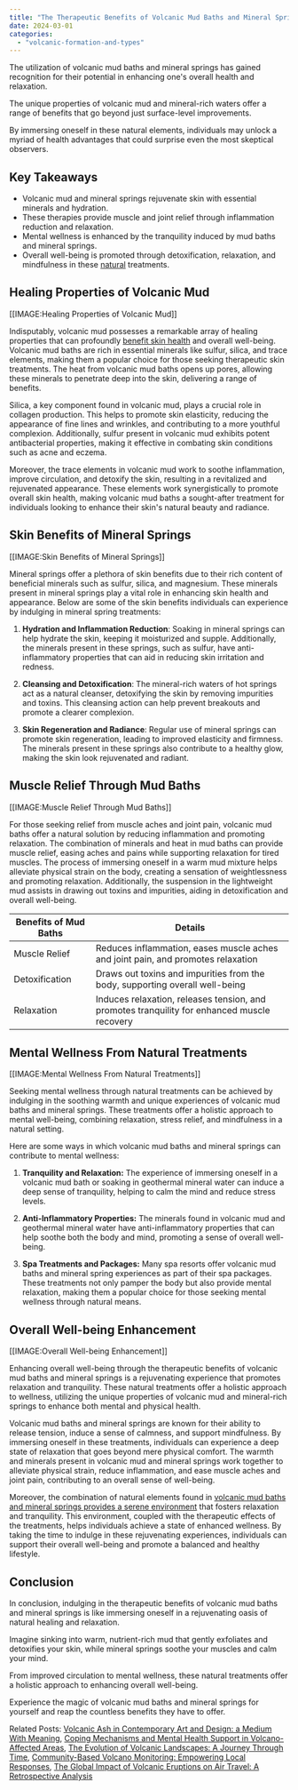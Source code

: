 ```yaml
---
title: "The Therapeutic Benefits of Volcanic Mud Baths and Mineral Springs"
date: 2024-03-01
categories: 
  - "volcanic-formation-and-types"
---
```


The utilization of volcanic mud baths and mineral springs has gained recognition for their potential in enhancing one's overall health and relaxation.

The unique properties of volcanic mud and mineral-rich waters offer a range of benefits that go beyond just surface-level improvements.

By immersing oneself in these natural elements, individuals may unlock a myriad of health advantages that could surprise even the most skeptical observers.

## Key Takeaways

- Volcanic mud and mineral springs rejuvenate skin with essential minerals and hydration.
- These therapies provide muscle and joint relief through inflammation reduction and relaxation.
- Mental wellness is enhanced by the tranquility induced by mud baths and mineral springs.
- Overall well-being is promoted through detoxification, relaxation, and mindfulness in these [natural](https://magmamatters.com/the-art-and-science-of-volcano-monitoring/ "The Art and Science of Volcano Monitoring") treatments.

## Healing Properties of Volcanic Mud

\[\[IMAGE:Healing Properties of Volcanic Mud\]\]

Indisputably, volcanic mud possesses a remarkable array of healing properties that can profoundly [benefit skin health](https://magmamatters.com/understanding-volcanic-formation-a-comprehensive-guide/ "Understanding Volcanic Formation: A Comprehensive Guide") and overall well-being. Volcanic mud baths are rich in essential minerals like sulfur, silica, and trace elements, making them a popular choice for those seeking therapeutic skin treatments. The heat from volcanic mud baths opens up pores, allowing these minerals to penetrate deep into the skin, delivering a range of benefits.

Silica, a key component found in volcanic mud, plays a crucial role in collagen production. This helps to promote skin elasticity, reducing the appearance of fine lines and wrinkles, and contributing to a more youthful complexion. Additionally, sulfur present in volcanic mud exhibits potent antibacterial properties, making it effective in combating skin conditions such as acne and eczema.

Moreover, the trace elements in volcanic mud work to soothe inflammation, improve circulation, and detoxify the skin, resulting in a revitalized and rejuvenated appearance. These elements work synergistically to promote overall skin health, making volcanic mud baths a sought-after treatment for individuals looking to enhance their skin's natural beauty and radiance.

## Skin Benefits of Mineral Springs

\[\[IMAGE:Skin Benefits of Mineral Springs\]\]

Mineral springs offer a plethora of skin benefits due to their rich content of beneficial minerals such as sulfur, silica, and magnesium. These minerals present in mineral springs play a vital role in enhancing skin health and appearance. Below are some of the skin benefits individuals can experience by indulging in mineral spring treatments:

1. **Hydration and Inflammation Reduction**: Soaking in mineral springs can help hydrate the skin, keeping it moisturized and supple. Additionally, the minerals present in these springs, such as sulfur, have anti-inflammatory properties that can aid in reducing skin irritation and redness.
    
2. **Cleansing and Detoxification**: The mineral-rich waters of hot springs act as a natural cleanser, detoxifying the skin by removing impurities and toxins. This cleansing action can help prevent breakouts and promote a clearer complexion.
    
3. **Skin Regeneration and Radiance**: Regular use of mineral springs can promote skin regeneration, leading to improved elasticity and firmness. The minerals present in these springs also contribute to a healthy glow, making the skin look rejuvenated and radiant.
    

## Muscle Relief Through Mud Baths

\[\[IMAGE:Muscle Relief Through Mud Baths\]\]

For those seeking relief from muscle aches and joint pain, volcanic mud baths offer a natural solution by reducing inflammation and promoting relaxation. The combination of minerals and heat in mud baths can provide muscle relief, easing aches and pains while supporting relaxation for tired muscles. The process of immersing oneself in a warm mud mixture helps alleviate physical strain on the body, creating a sensation of weightlessness and promoting relaxation. Additionally, the suspension in the lightweight mud assists in drawing out toxins and impurities, aiding in detoxification and overall well-being.

| Benefits of Mud Baths | Details |
| --- | --- |
| Muscle Relief | Reduces inflammation, eases muscle aches and joint pain, and promotes relaxation |
| Detoxification | Draws out toxins and impurities from the body, supporting overall well-being |
| Relaxation | Induces relaxation, releases tension, and promotes tranquility for enhanced muscle recovery |

## Mental Wellness From Natural Treatments

\[\[IMAGE:Mental Wellness From Natural Treatments\]\]

Seeking mental wellness through natural treatments can be achieved by indulging in the soothing warmth and unique experiences of volcanic mud baths and mineral springs. These treatments offer a holistic approach to mental well-being, combining relaxation, stress relief, and mindfulness in a natural setting.

Here are some ways in which volcanic mud baths and mineral springs can contribute to mental wellness:

1. **Tranquility and Relaxation:** The experience of immersing oneself in a volcanic mud bath or soaking in geothermal mineral water can induce a deep sense of tranquility, helping to calm the mind and reduce stress levels.
    
2. **Anti-Inflammatory Properties:** The minerals found in volcanic mud and geothermal mineral water have anti-inflammatory properties that can help soothe both the body and mind, promoting a sense of overall well-being.
    
3. **Spa Treatments and Packages:** Many spa resorts offer volcanic mud baths and mineral spring experiences as part of their spa packages. These treatments not only pamper the body but also provide mental relaxation, making them a popular choice for those seeking mental wellness through natural means.
    

## Overall Well-being Enhancement

\[\[IMAGE:Overall Well-being Enhancement\]\]

Enhancing overall well-being through the therapeutic benefits of volcanic mud baths and mineral springs is a rejuvenating experience that promotes relaxation and tranquility. These natural treatments offer a holistic approach to wellness, utilizing the unique properties of volcanic mud and mineral-rich springs to enhance both mental and physical health.

Volcanic mud baths and mineral springs are known for their ability to release tension, induce a sense of calmness, and support mindfulness. By immersing oneself in these treatments, individuals can experience a deep state of relaxation that goes beyond mere physical comfort. The warmth and minerals present in volcanic mud and mineral springs work together to alleviate physical strain, reduce inflammation, and ease muscle aches and joint pain, contributing to an overall sense of well-being.

Moreover, the combination of natural elements found in [volcanic mud baths and mineral springs provides a serene environment](https://magmamatters.com/geothermal-energy-and-its-volcanic-origins/ "Geothermal Energy and Its Volcanic Origins") that fosters relaxation and tranquility. This environment, coupled with the therapeutic effects of the treatments, helps individuals achieve a state of enhanced wellness. By taking the time to indulge in these rejuvenating experiences, individuals can support their overall well-being and promote a balanced and healthy lifestyle.

## Conclusion

In conclusion, indulging in the therapeutic benefits of volcanic mud baths and mineral springs is like immersing oneself in a rejuvenating oasis of natural healing and relaxation.

Imagine sinking into warm, nutrient-rich mud that gently exfoliates and detoxifies your skin, while mineral springs soothe your muscles and calm your mind.

From improved circulation to mental wellness, these natural treatments offer a holistic approach to enhancing overall well-being.

Experience the magic of volcanic mud baths and mineral springs for yourself and reap the countless benefits they have to offer.

Related Posts: [Volcanic Ash in Contemporary Art and Design: a Medium With Meaning](https://magmamatters.com/volcanic-ash-in-contemporary-art-and-design-a-medium-with-meaning-2/), [Coping Mechanisms and Mental Health Support in Volcano-Affected Areas](https://magmamatters.com/coping-mechanisms-and-mental-health-support-in-volcano-affected-areas-2/), [The Evolution of Volcanic Landscapes: A Journey Through Time](https://magmamatters.com/the-evolution-of-volcanic-landscapes-a-journey-through-time-2/), [Community-Based Volcano Monitoring: Empowering Local Responses](https://magmamatters.com/community-based-volcano-monitoring-empowering-local-responses-2/), [The Global Impact of Volcanic Eruptions on Air Travel: A Retrospective Analysis](https://magmamatters.com/the-global-impact-of-volcanic-eruptions-on-air-travel-a-retrospective-analysis-2/)
